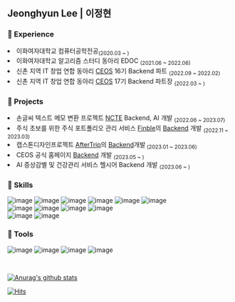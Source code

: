 ## Jeonghyun Lee | 이정현

### 🍋 Experience
<li> 이화여자대학교 컴퓨터공학전공<sub>(2020.03 ~ )</sub></li>
<li> 이화여자대학교 알고리즘 스터디 동아리 EDOC <sub>(2021.06 ~ 2022.06)</sub></li>
<li> 신촌 지역 IT 창업 연합 동아리 <a href="https://github.com/CEOS-Developers">CEOS</a> 16기 Backend 파트 <sub>(2022.09 ~ 2022.02)</sub></li>
<li> 신촌 지역 IT 창업 연합 동아리 <a href="https://github.com/CEOS-Developers">CEOS</a> 17기 Backend 파트장 <sub>(2022.03 ~ )</sub></li>

### 🥥 Projects
<li> 손글씨 텍스트 메모 변환 프로젝트 <a href="https://github.com/2022-AI-FullStack-Internship-TeamB/NCTE">NCTE</a> Backend, AI 개발 <sub>(2022.06 ~ 2023.07)</sub></li>
<li> 주식 초보를 위한 주식 포트폴리오 관리 서비스 <a href="https://github.com/finble-dev">Finble</a>의 <a href="https://github.com/finble-dev/Finble-BE">Backend</a> 개발 <sub>(2022.11 ~ 2023.03)</sub></li>
<li> 캡스톤디자인프로젝트 <a href="https://github.com/JeongHyoYeon">AfterTrip</a>의 <a href="https://github.com/JeongHyoYeon/Capstone-BE">Backend</a>개발<sub> (2023.01 ~ 2023.06)</sub></li>
<li> CEOS 공식 홈페이지 <a href="https://github.com/CEOS-Developers/CEOS-BE">Backend</a> 개발 <sub>(2023.05 ~ )</sub></li>
<li> AI 증상감별 및 건강관리 서비스 헬시어 Backend 개발 <sub>(2023.06 ~ )</sub></li>

### 🥭 Skills
![image](https://img.shields.io/badge/Spring-6DB33F?style=flat-square&logo=spring&logoColor=white)
![image](https://img.shields.io/badge/Spring_Boot-6DB33F?style=flat-square&logo=spring-boot&logoColor=white)
![image](https://img.shields.io/badge/Django-092E20?style=flat-square&logo=django&logoColor=white)
![image](https://img.shields.io/badge/Flask-000000?style=flat-square&logo=flask&logoColor=white)
![image](https://img.shields.io/badge/MySQL-4479A1?style=flat-square&logo=mysql&logoColor=white)
![image](https://img.shields.io/badge/MongoDB-47A248?style=flat-square&logo=mongodb&logoColor=white)
<br>
![image](https://img.shields.io/badge/Docker-2496ED?style=flat-square&logo=docker&logoColor=white)
![image](https://img.shields.io/badge/Amazon_AWS-232F3E?style=flat-square&logo=amazonaws&logoColor=white)
![image](https://img.shields.io/badge/NGINX-009639?style=flat-square&logo=nginx&logoColor=white)
![image](https://img.shields.io/badge/Github_Actions-2088FF?style=flat-square&logo=githubactions&logoColor=white)
<br>
![image](https://img.shields.io/badge/Postman-FF6C37?style=flat-square&logo=Postman&logoColor=white)
![image](https://img.shields.io/badge/Swagger-85EA2D?style=flat-square&logo=Swagger&logoColor=white)

### 🥝 Tools
![image](https://img.shields.io/badge/Git-F05032?style=flat-square&logo=Git&logoColor=white)
![image](https://img.shields.io/badge/GitHub-181717?style=flat-square&logo=GitHub&logoColor=white)
![image](https://img.shields.io/badge/Notion-000000?style=flat-square&logo=Notion&logoColor=white)
![image](https://img.shields.io/badge/Slack-4A154B?style=flat-square&logo=Slack&logoColor=white)

<br>

[![Anurag's github stats](https://github-readme-stats.vercel.app/api?username=Jeong-Hyeon-Lee&theme=omni&show_icons=true?count_private=true)](https://github.com/anuraghazra/github-readme-stats)

[![Hits](https://hits.seeyoufarm.com/api/count/incr/badge.svg?url=https%3A%2F%2Fgithub.com%2FJeong-Hyeon-Lee&count_bg=%23DAA1FF&title_bg=%23555555&icon=&icon_color=%23E7E7E7&title=hits&edge_flat=false)](https://hits.seeyoufarm.com)
<!--
**Jeong-Hyeon-Lee/Jeong-Hyeon-Lee** is a ✨ _special_ ✨ repository because its `README.md` (this file) appears on your GitHub profile.

Here are some ideas to get you started:

- 🔭 I’m currently working on ...
- 🌱 I’m currently learning ...
- 👯 I’m looking to collaborate on ...
- 🤔 I’m looking for help with ...
- 💬 Ask me about ...
- 📫 How to reach me: ...
- 😄 Pronouns: ...
- ⚡ Fun fact: ...
-->
